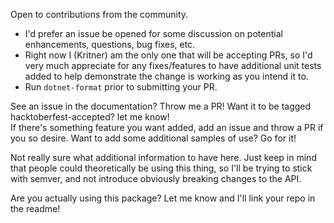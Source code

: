 Open to contributions from the community.

* I'd prefer an issue be opened for some discussion on potential enhancements, questions, bug fixes, etc. 
* Right now I (Kritner) am the only one that will be accepting PRs, so I'd very much appreciate for any fixes/features to have additional unit tests added to help demonstrate the change is working as you intend it to.
* Run `dotnet-format` prior to submitting your PR.

See an issue in the documentation? Throw me a PR!  Want it to be tagged hacktoberfest-accepted? let me know!  
If there's something feature you want added, add an issue and throw a PR if you so desire.  Want to add some additional samples of use?  Go for it!

Not really sure what additional information to have here.  Just keep in mind that people could theoretically be using this thing, so I'll be trying to stick with semver, and not introduce obviously breaking changes to the API.

Are you actually using this package?  Let me know and I'll link your repo in the readme! 
